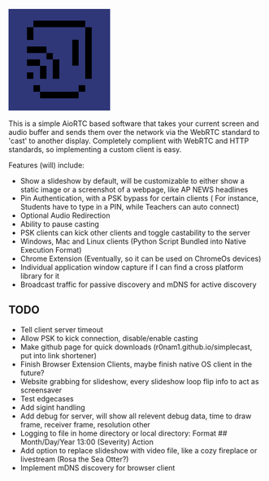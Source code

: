 <img src="logo-pallete.png" alt="SimpleCast Logo, a smiling face using the WiFi symbol as a wink" width="200"/> <br />

This is a simple AioRTC based software that takes your current screen and audio buffer and sends them over the network via the WebRTC standard to 'cast' to another display. Completely complient with WebRTC and HTTP standards, so implementing a custom client is easy.

Features (will) include:
- Show a slideshow by default, will be customizable to either show a static image or a screenshot of a webpage, like AP NEWS headlines
- Pin Authentication, with a PSK bypass for certain clients
( For instance, Students have to type in a PIN, while Teachers can auto connect)
- Optional Audio Redirection
- Ability to pause casting
- PSK clients can kick other clients and toggle castability to the server
- Windows, Mac and Linux clients (Python Script Bundled into Native Execution Format)
- Chrome Extension (Eventually, so it can be used on ChromeOs devices)
- Individual application window capture if I can find a cross platform library for it
- Broadcast traffic for passive discovery and mDNS for active discovery

## TODO
- Tell client server timeout
- Allow PSK to kick connection, disable/enable casting
- Make github page for quick downloads (r0nam1.github.io/simplecast, put into link shortener)
- Finish Browser Extension Clients, maybe finish native OS client in the future?
- Website grabbing for slideshow, every slideshow loop flip info to act as screensaver
- Test edgecases
- Add sigint handling
- Add debug for server, will show all relevent debug data, time to draw frame, receiver frame, resolution other
- Logging to file in home directory or local directory: Format ## Month/Day/Year 13:00 (Severity) Action
- Add option to replace slideshow with video file, like a cozy fireplace or livestream (Rosa the Sea Otter?) 
- Implement mDNS discovery for browser client